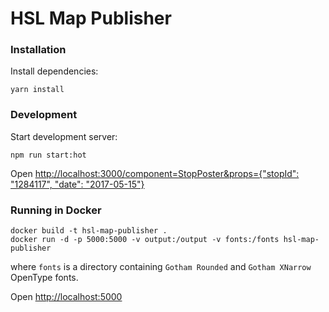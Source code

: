 HSL Map Publisher
====================

### Installation

Install dependencies:

```
yarn install
```

### Development

Start development server:
```
npm run start:hot
```

Open [http://localhost:3000/component=StopPoster&props={"stopId": "1284117", "date": "2017-05-15"}](http://localhost:3000/component%3DStopPoster%26props%3D%7B%22stopId%22%3A%20%221284117%22%2C%20%22date%22%3A%20%222017-05-15%22%7D)

### Running in Docker

```
docker build -t hsl-map-publisher .
docker run -d -p 5000:5000 -v output:/output -v fonts:/fonts hsl-map-publisher
```

where `fonts` is a directory containing `Gotham Rounded` and `Gotham XNarrow` OpenType fonts.

Open [http://localhost:5000](http://localhost:5000)
